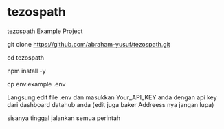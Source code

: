 # tezospath
tezospath Example Project


git clone https://github.com/abraham-yusuf/tezospath.git

cd tezospath

npm install -y

cp env.example .env

Langsung edit file .env dan masukkan Your_API_KEY anda dengan api key dari dashboard datahub anda (edit juga baker Addreess nya jangan lupa)

sisanya tinggal jalankan semua perintah
